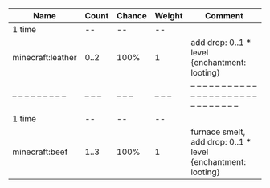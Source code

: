 | Name              | Count | Chance | Weight | Comment                                                      |
| ----------------- | ----- | ------ | ------ | ------------------------------------------------------------ |
| 1 time            |    -- |     -- |     -- |                                                              |
| minecraft:leather |  0..2 |   100% |      1 | add drop: 0..1 * level {enchantment: looting}                |
| – – – – – – – – – | – – – | – – –  | – – –  | – – – – – – – – – – – – – – – – – – – – – – – – – – – – – –  |
| 1 time            |    -- |     -- |     -- |                                                              |
| minecraft:beef    |  1..3 |   100% |      1 | furnace smelt, add drop: 0..1 * level {enchantment: looting} |